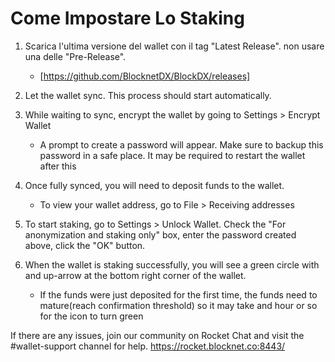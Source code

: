 # Come Impostare Lo Staking

1. Scarica l'ultima versione del wallet con il tag "Latest Release". non usare una delle "Pre-Release".

    - [https://github.com/BlocknetDX/BlockDX/releases]
 
2. Let the wallet sync. This process should start automatically.

3. While waiting to sync, encrypt the wallet by going to Settings > Encrypt Wallet
    - A prompt to create a password will appear. Make sure to backup this password in a safe place. It may be required to restart the wallet after this

4. Once fully synced, you will need to deposit funds to the wallet.
    - To view your wallet address, go to File > Receiving addresses

5. To start staking, go to Settings > Unlock Wallet. Check the "For anonymization and staking only" box, enter the password created above, click the "OK" button.

6. When the wallet is staking successfully, you will see a green circle with and up-arrow at the bottom right corner of the wallet.
    - If the funds were just deposited for the first time, the funds need to mature(reach confirmation threshold) so it may take and hour or so for the icon to turn green
    
If there are any issues, join our community on Rocket Chat and visit the #wallet-support channel for help.
https://rocket.blocknet.co:8443/
